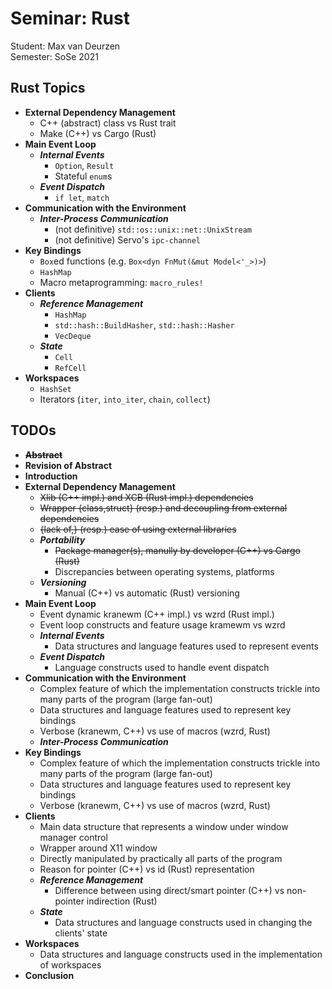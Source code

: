 # Seminar: Rust

Student: Max van Deurzen<br/>
Semester: SoSe 2021


## Rust Topics
- **External Dependency Management**
	- C++ (abstract) class vs Rust trait
	- Make (C++) vs Cargo (Rust)
- **Main Event Loop**
	- **_Internal Events_**
		- `Option`, `Result`
		- Stateful `enum`s
	- **_Event Dispatch_**
		- `if let`, `match`
- **Communication with the Environment**
	- **_Inter-Process Communication_**
		- (not definitive) `std::os::unix::net::UnixStream`
		- (not definitive) Servo's `ipc-channel`
- **Key Bindings**
	- `Box`ed functions (e.g. `Box<dyn FnMut(&mut Model<'_>)>`)
	- `HashMap`
	- Macro metaprogramming: `macro_rules!`
- **Clients**
	- **_Reference Management_**
		- `HashMap`
		- `std::hash::BuildHasher`, `std::hash::Hasher`
		- `VecDeque`
	- **_State_**
		- `Cell`
		- `RefCell`
- **Workspaces**
	- `HashSet`
	- Iterators (`iter`, `into_iter`, `chain`, `collect`)


## TODOs

- ~~**Abstract**~~
- **Revision of Abstract**
- **Introduction**
- **External Dependency Management**
	- ~~Xlib (C++ impl.) and XCB (Rust impl.) dependencies~~
	- ~~Wrapper {class,struct} (resp.) and decoupling from external dependencies~~
	- ~~{lack of,} (resp.) ease of using external libraries~~
	- **_Portability_**
		- ~~Package manager(s), manully by developer (C++) vs Cargo (Rust)~~
		- Discrepancies between operating systems, platforms
	- **_Versioning_**
		- Manual (C++) vs automatic (Rust) versioning
- **Main Event Loop**
	- Event dynamic kranewm (C++ impl.) vs wzrd (Rust impl.)
	- Event loop constructs and feature usage kramewm vs wzrd
	- **_Internal Events_**
		- Data structures and language features used to represent events
	- **_Event Dispatch_**
		- Language constructs used to handle event dispatch
- **Communication with the Environment**
	- Complex feature of which the implementation constructs trickle into many parts of the program (large fan-out)
	- Data structures and language features used to represent key bindings
	- Verbose (kranewm, C++) vs use of macros (wzrd, Rust)
	- **_Inter-Process Communication_**
- **Key Bindings**
	- Complex feature of which the implementation constructs trickle into many parts of the program (large fan-out)
	- Data structures and language features used to represent key bindings
	- Verbose (kranewm, C++) vs use of macros (wzrd, Rust)
- **Clients**
	- Main data structure that represents a window under window manager control
	- Wrapper around X11 window
	- Directly manipulated by practically all parts of the program
	- Reason for pointer (C++) vs id (Rust) representation
	- **_Reference Management_**
		- Difference between using direct/smart pointer (C++) vs non-pointer indirection (Rust)
	- **_State_**
		- Data structures and language constructs used in changing the clients' state
- **Workspaces**
	- Data structures and language constructs used in the implementation of workspaces
- **Conclusion**
